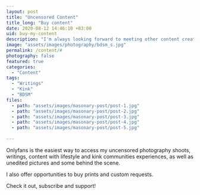 ```yaml
---
layout: post
title: "Uncensored Content"
title_long: "Buy content"
date: 2020-08-12 14:46:10 +03:00
uid: buy-my-content
description: "I'm always looking forward to meeting other content creators to collaborate with."
image: "assets/images/photography/bdsm_s.jpg"
permalink: /content/#
photography: false
featured: true
categories: 
  - "Content"
tags:
  - "Writings"
  - "Kink"
  - "BDSM"
files:
  - path: "assets/images/masonary-post/post-1.jpg"
  - path: "assets/images/masonary-post/post-2.jpg"
  - path: "assets/images/masonary-post/post-3.jpg"
  - path: "assets/images/masonary-post/post-4.jpg"
  - path: "assets/images/masonary-post/post-5.jpg"
  
---
```


Onlyfans is the easiest way to access my uncensored photography shoots, writings, 
content with lifestyle and kink communities experiences, as well as unedited pictures
and some behind the scene. 

I also offer opportunities to buy prints and custom requests.

Check it out, subscribe and support!



